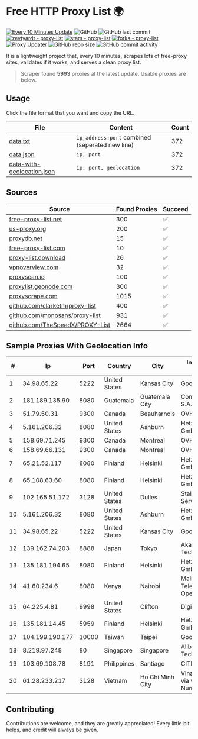 
# Free HTTP Proxy List 🌍

[![Every 10 Minutes Update](https://github.com/mertguvencli/http-proxy-list/actions/workflows/main.yml/badge.svg?branch=main)](https://github.com/mertguvencli/http-proxy-list/actions/workflows/main.yml)
![GitHub](https://img.shields.io/github/license/mertguvencli/http-proxy-list)
![GitHub last commit](https://img.shields.io/github/last-commit/mertguvencli/http-proxy-list)
[![zevtyardt - proxy-list](https://img.shields.io/static/v1?label=zevtyardt&message=proxy-list&color=blue&logo=github)](https://github.com/zevtyardt/proxy-list "Go to GitHub repo")
[![stars - proxy-list](https://img.shields.io/github/stars/zevtyardt/proxy-list?style=social)](https://github.com/zevtyardt/proxy-list)
[![forks - proxy-list](https://img.shields.io/github/forks/zevtyardt/proxy-list?style=social)](https://github.com/zevtyardt/proxy-list)
[![Proxy Updater](https://github.com/zevtyardt/proxy-list/workflows/Proxy%20Updater/badge.svg)](https://github.com/zevtyardt/proxy-list/actions?query=workflow:"Proxy+Updater")
![GitHub repo size](https://img.shields.io/github/repo-size/zevtyardt/proxy-list)
[![GitHub commit activity](https://img.shields.io/github/commit-activity/m/zevtyardt/proxy-list?logo=commits)](https://github.com/zevtyardt/proxy-list/commits/main)

It is a lightweight project that, every 10 minutes, scrapes lots of free-proxy sites, validates if it works, and serves a clean proxy list.

> Scraper found **5993** proxies at the latest update. Usable proxies are below.

## Usage

Click the file format that you want and copy the URL.

|File|Content|Count|
|----|-------|-----|
|[data.txt](https://raw.githubusercontent.com/mertguvencli/http-proxy-list/main/proxy-list/data.txt)|`ip_address:port` combined (seperated new line)|372|
|[data.json](https://raw.githubusercontent.com/mertguvencli/http-proxy-list/main/proxy-list/data.json)|`ip, port`|372|
|[data-with-geolocation.json](https://raw.githubusercontent.com/mertguvencli/http-proxy-list/main/proxy-list/data-with-geolocation.json)|`ip, port, geolocation`|372|

## Sources

|Source|Found Proxies|Succeed|
|------|-------------|-------|
|[free-proxy-list.net](https://free-proxy-list.net)|300|✅|
|[us-proxy.org](https://www.us-proxy.org)|200|✅|
|[proxydb.net](http://proxydb.net)|15|✅|
|[free-proxy-list.com](https://free-proxy-list.com/?page=&port=&type%5B%5D=http&type%5B%5D=https&up_time=0&search=Search)|10|✅|
|[proxy-list.download](https://www.proxy-list.download/HTTP)|26|✅|
|[vpnoverview.com](https://vpnoverview.com/privacy/anonymous-browsing/free-proxy-servers)|32|✅|
|[proxyscan.io](https://www.proxyscan.io)|100|✅|
|[proxylist.geonode.com](https://proxylist.geonode.com/api/proxy-list?limit=300&page=1&sort_by=lastChecked&sort_type=desc&protocols=http,https)|300|✅|
|[proxyscrape.com](https://api.proxyscrape.com/v2/?request=displayproxies&protocol=http&timeout=10000&country=all&ssl=all&anonymity=all)|1015|✅|
|[github.com/clarketm/proxy-list](https://raw.githubusercontent.com/clarketm/proxy-list/master/proxy-list-raw.txt)|400|✅|
|[github.com/monosans/proxy-list](https://raw.githubusercontent.com/monosans/proxy-list/main/proxies/http.txt)|931|✅|
|[github.com/TheSpeedX/PROXY-List](https://raw.githubusercontent.com/TheSpeedX/PROXY-List/master/http.txt)|2664|✅|


## Sample Proxies With Geolocation Info

|#|Ip|Port|Country|City|Internet Service Provider|
|-|--|----|-------|----|-------------------------|
|1|34.98.65.22|5222|United States|Kansas City|Google LLC|
|2|181.189.135.90|8080|Guatemala|Guatemala City|Comcel Guatemala S.A.|
|3|51.79.50.31|9300|Canada|Beauharnois|OVH SAS|
|4|5.161.206.32|8080|United States|Ashburn|Hetzner Online GmbH|
|5|158.69.71.245|9300|Canada|Montreal|OVH SAS|
|6|158.69.66.131|9300|Canada|Montreal|OVH SAS|
|7|65.21.52.117|8080|Finland|Helsinki|Hetzner Online GmbH|
|8|65.108.63.60|8080|Finland|Helsinki|Hetzner Online GmbH|
|9|102.165.51.172|3128|United States|Dulles|Stallion Network Services Limited|
|10|5.161.206.32|8080|United States|Ashburn|Hetzner Online GmbH|
|11|34.98.65.22|5222|United States|Kansas City|Google LLC|
|12|139.162.74.203|8888|Japan|Tokyo|Akamai Technologies, Inc.|
|13|135.181.194.65|8080|Finland|Helsinki|Hetzner Online GmbH|
|14|41.60.234.6|8080|Kenya|Nairobi|Maintainer Liquid Telecommunications Operations Limited|
|15|64.225.4.81|9998|United States|Clifton|DigitalOcean, LLC|
|16|135.181.14.45|5959|Finland|Helsinki|Hetzner Online GmbH|
|17|104.199.190.177|10000|Taiwan|Taipei|Google LLC|
|18|8.219.97.248|80|Singapore|Singapore|Alibaba (US) Technology Co., Ltd.|
|19|103.69.108.78|8191|Philippines|Santiago|CITI Cableworld Inc.|
|20|61.28.233.217|3128|Vietnam|Ho Chi Minh City|Vinadata broadcast via vinagame AS Number|



## Contributing

Contributions are welcome, and they are greatly appreciated! Every
little bit helps, and credit will always be given.

